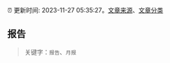:alarm_clock: 更新时间: 2023-11-27 05:35:27。[文章来源](/README.md)、[文章分类](/TAGS.md)

## 报告


> 关键字：`报告`、`月报`



